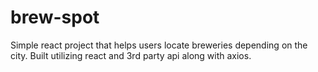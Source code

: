 # brew-spot
Simple react project that helps users locate breweries depending on the city. Built utilizing react and 3rd party api along with axios.
